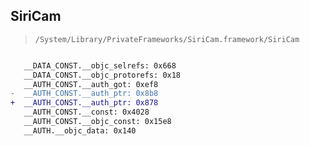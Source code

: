 ## SiriCam

> `/System/Library/PrivateFrameworks/SiriCam.framework/SiriCam`

```diff

   __DATA_CONST.__objc_selrefs: 0x668
   __DATA_CONST.__objc_protorefs: 0x18
   __AUTH_CONST.__auth_got: 0xef8
-  __AUTH_CONST.__auth_ptr: 0x8b8
+  __AUTH_CONST.__auth_ptr: 0x878
   __AUTH_CONST.__const: 0x4028
   __AUTH_CONST.__objc_const: 0x15e8
   __AUTH.__objc_data: 0x140

```
